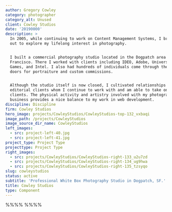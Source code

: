 ```yaml
---
author: Gregory Cowley
category: photographer
category_alt: Unused
client: Cowley Studios
date: '20190000'
description: >
  In 2005, while continuing to work on Content Management Systems, I branched
  out to explore my lifelong interest in photography.


  I built a commercial photography studio located in the Dogpatch area of San
  Francisco. There I worked with clients including IDEO, Adobe, University
  Games, and Intel. I also had hundreds of individuals come through the studio
  doors for portraiture and custom commissions.


  Although the studio itself is now closed, I cultivated relationships with
  editorial clients whom I continue to work with and am able to take on new
  clients. The physical activity and artistry involved with my photography
  business provides a nice balance to my work in web development.
discipline: Discipline
firm: Cowley Studios
hero_image: projects/CowleyStudios/CowleyStudios-top-132_vxbaqi
image_path: /projects/CowleyStudios
image_source_dir_name: CowleyStudios
left_images:
  - src: project-left-40.jpg
  - src: project-left-41.jpg
project_type: Project Type
projecttype: Project Type
right_images:
  - src: projects/CowleyStudios/CowleyStudios-right-133_u2u7zd
  - src: projects/CowleyStudios/CowleyStudios-right-134_ug9hwa
  - src: projects/CowleyStudios/CowleyStudios-right-135_tzsyqo
slug: cowleystudios
status: active
subtitle: 'Professional White Box Photography Studio in Dogpatch, SF.'
title: Cowley Studios
type: Component
---
```

%%%% %%%%
